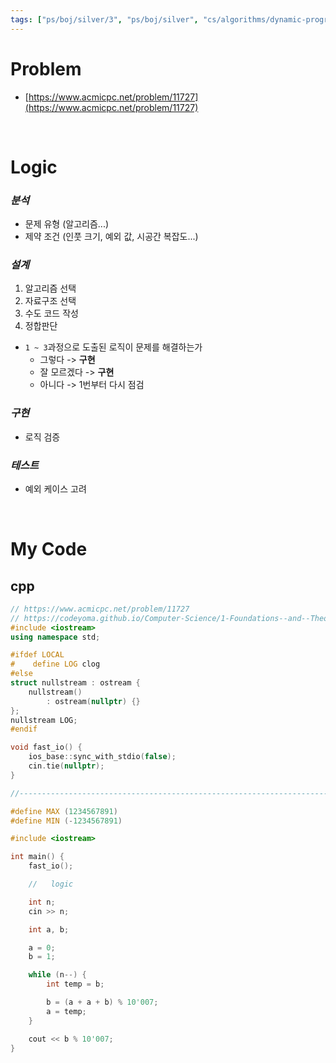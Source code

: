 ```yaml
---
tags: ["ps/boj/silver/3", "ps/boj/silver", "cs/algorithms/dynamic-programming/ps"]
---
```


# Problem
- [https://www.acmicpc.net/problem/11727](https://www.acmicpc.net/problem/11727)

<br/>

# Logic

### *분석*
- 문제 유형 (알고리즘...)
- 제약 조건 (인풋 크기, 예외 값, 시공간 복잡도...)

### *설계*
1. 알고리즘 선택
2. 자료구조 선택
3. 수도 코드 작성
4. 정합판단
  - `1 ~ 3`과정으로 도출된 로직이 문제를 해결하는가
    - 그렇다 -> **구현**
    - 잘 모르겠다 -> **구현**
    - 아니다 -> 1번부터 다시 점검

### *구현*
- 로직 검증

### *테스트*
- 예외 케이스 고려

<br/>

# My Code
## cpp
```cpp title="boj/11727.cpp"
// https://www.acmicpc.net/problem/11727
// https://codeyoma.github.io/Computer-Science/1-Foundations--and--Theory/Algorithms/ps/boj/11727/11727
#include <iostream>
using namespace std;

#ifdef LOCAL
#    define LOG clog
#else
struct nullstream : ostream {
    nullstream()
        : ostream(nullptr) {}
};
nullstream LOG;
#endif

void fast_io() {
    ios_base::sync_with_stdio(false);
    cin.tie(nullptr);
}

//--------------------------------------------------------------------------------------------------

#define MAX (1234567891)
#define MIN (-1234567891)

#include <iostream>

int main() {
    fast_io();

    //   logic

    int n;
    cin >> n;

    int a, b;

    a = 0;
    b = 1;

    while (n--) {
        int temp = b;

        b = (a + a + b) % 10'007;
        a = temp;
    }

    cout << b % 10'007;
}
```
